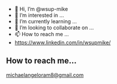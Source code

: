 - 👋 Hi, I’m @wsup-mike
- 👀 I’m interested in ...
- 🌱 I’m currently learning ...
- 💞️ I’m looking to collaborate on ...
- 📫 How to reach me ... 
- https://www.linkedin.com/in/wsupmike/


## How to reach me...
michaelangeloram8@gmail.com
